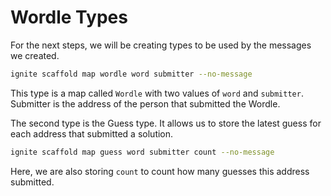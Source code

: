 # Wordle Types

For the next steps, we will be creating types to be used by
the messages we created.

```sh
ignite scaffold map wordle word submitter --no-message
```

This type is a map called `Wordle` with two values of
`word` and `submitter`. Submitter is the address of the
person that submitted the Wordle.

The second type is the Guess type. It allows us to store
the latest guess for each address that submitted a solution.

```sh
ignite scaffold map guess word submitter count --no-message
```

Here, we are also storing `count` to count how many guesses
this address submitted.
